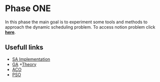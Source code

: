 # Phase ONE
In this phase the main goal is to experiment some tools and methods to approach the dynamic scheduling problem.
To access notion problem click **[here](https://www.notion.so/Production-Planning-Research-924ab7ad304648f7988d532dea0e299e)**.

## Usefull links

+ [SA Implementation](https://github.com/Morigawa/jobshop_scheduling)
+ [GA](https://github.com/Simonig/JSSP-GA)
    +[Theory](https://github.com/PO-LAB/Intelligent-Manufacturing-Systems/blob/master/GA_Application_Job_Shop_Problem/JSP.md)
+ [ACO](https://github.com/luizhemelo/CN_TrabalhoPratico02)
+ [PSO]()


